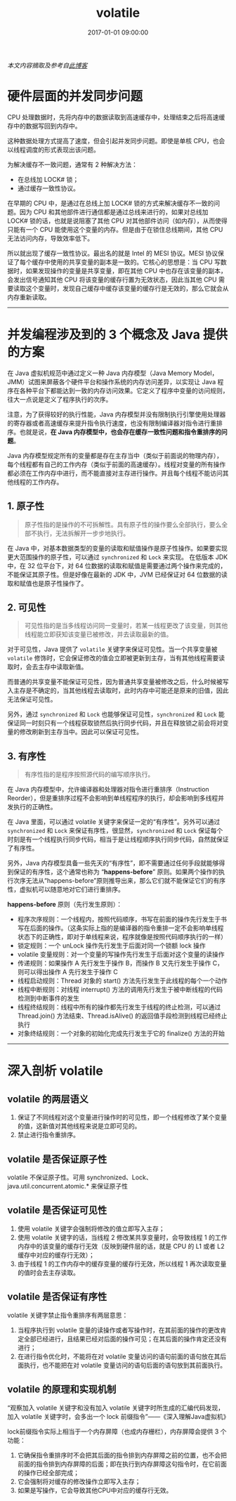 ﻿---
title: volatile
date: 2017-01-01 09:00:00
tags: [Java]
---

*本文内容摘取及参考自[此博客](http://www.cnblogs.com/dolphin0520/p/3920373.html)*

# 硬件层面的并发同步问题

CPU 处理数据时，先将内存中的数据读取到高速缓存中，处理结束之后将高速缓存中的数据写回到内存中。

这种数据处理方式提高了速度，但会引起并发同步问题。即使是单核 CPU，也会以线程调度的形式表现出该问题。

为解决缓存不一致问题，通常有 2 种解决方法：

- 在总线加 LOCK# 锁；
- 通过缓存一致性协议。

在早期的 CPU 中，是通过在总线上加 LOCK# 锁的方式来解决缓存不一致的问题。因为 CPU 和其他部件进行通信都是通过总线来进行的，如果对总线加 LOCK# 锁的话，也就是说阻塞了其他 CPU 对其他部件访问（如内存），从而使得只能有一个 CPU 能使用这个变量的内存。但是由于在锁住总线期间，其他 CPU 无法访问内存，导致效率低下。

所以就出现了缓存一致性协议。最出名的就是 Intel 的 MESI 协议。MESI 协议保证了每个缓存中使用的共享变量的副本是一致的。它核心的思想是：当 CPU 写数据时，如果发现操作的变量是共享变量，即在其他 CPU 中也存在该变量的副本，会发出信号通知其他 CPU 将该变量的缓存行置为无效状态，因此当其他 CPU 需要读取这个变量时，发现自己缓存中缓存该变量的缓存行是无效的，那么它就会从内存重新读取。

---
# 并发编程涉及到的 3 个概念及 Java 提供的方案

在 Java 虚拟机规范中通过定义一种 Java 内存模型（Java Memory Model，JMM）试图来屏蔽各个硬件平台和操作系统的内存访问差异，以实现让 Java 程序在各种平台下都能达到一致的内存访问效果。它定义了程序中变量的访问规则，往大一点说是定义了程序执行的次序。

注意，为了获得较好的执行性能，Java 内存模型并没有限制执行引擎使用处理器的寄存器或者高速缓存来提升指令执行速度，也没有限制编译器对指令进行重排序。也就是说，**在 Java 内存模型中，也会存在缓存一致性问题和指令重排序的问题**。

Java 内存模型规定所有的变量都是存在主存当中（类似于前面说的物理内存），每个线程都有自己的工作内存（类似于前面的高速缓存）。线程对变量的所有操作都必须在工作内存中进行，而不能直接对主存进行操作。并且每个线程不能访问其他线程的工作内存。

## 1. 原子性

> 原子性指的是操作的不可拆解性。具有原子性的操作要么全部执行，要么全部不执行，无法拆解开一步步地执行。

在 Java 中，对基本数据类型的变量的读取和赋值操作是原子性操作。如果要实现更大范围操作的原子性，可以通过 `synchronized` 和 `Lock` 来实现。
在低版本 JDK 中，在 32 位平台下，对 64 位数据的读取和赋值是需要通过两个操作来完成的，不能保证其原子性。但是好像在最新的 JDK 中，JVM 已经保证对 64 位数据的读取和赋值也是原子性操作了。

## 2. 可见性

> 可见性指的是当多线程访问同一变量时，若某一线程更改了该变量，则其他线程能立即获知该变量已被修改，并去读取最新的值。

对于可见性，Java 提供了 `volatile` 关键字来保证可见性。当一个共享变量被 `volatile` 修饰时，它会保证修改的值会立即被更新到主存，当有其他线程需要读取时，会去主存中读取新值。

而普通的共享变量不能保证可见性，因为普通共享变量被修改之后，什么时候被写入主存是不确定的，当其他线程去读取时，此时内存中可能还是原来的旧值，因此无法保证可见性。

另外，通过 `synchronized` 和 `Lock` 也能够保证可见性，`synchronized` 和 `Lock` 能保证同一时刻只有一个线程获取锁然后执行同步代码，并且在释放锁之前会将对变量的修改刷新到主存当中。因此可以保证可见性。

## 3. 有序性

> 有序性指的是程序按照源代码的编写顺序执行。

在 Java 内存模型中，允许编译器和处理器对指令进行重排序（Instruction Reorder），但是重排序过程不会影响到单线程程序的执行，却会影响到多线程并发执行的正确性。

在 Java 里面，可以通过 volatile 关键字来保证一定的“有序性”。另外可以通过 `synchronized` 和 `Lock` 来保证有序性，很显然，`synchronized` 和 `Lock` 保证每个时刻是有一个线程执行同步代码，相当于是让线程顺序执行同步代码，自然就保证了有序性。

另外，Java 内存模型具备一些先天的“有序性”，即不需要通过任何手段就能够得到保证的有序性，这个通常也称为 “**happens-before**” 原则。如果两个操作的执行次序无法从“happens-before”原则推导出来，那么它们就不能保证它们的有序性，虚拟机可以随意地对它们进行重排序。

**happens-before** 原则（先行发生原则）：

- 程序次序规则：一个线程内，按照代码顺序，书写在前面的操作先行发生于书写在后面的操作。（这条实际上指的是编译器的指令重排一定不会影响单线程状态下的正确性，即对于单线程来说，程序就像是按照代码顺序执行的一样）
- 锁定规则：一个 unLock 操作先行发生于后面对同一个锁额 lock 操作
- volatile 变量规则：对一个变量的写操作先行发生于后面对这个变量的读操作
- 传递规则：如果操作 A 先行发生于操作 B，而操作 B 又先行发生于操作 C，则可以得出操作 A 先行发生于操作 C
- 线程启动规则：Thread 对象的 start() 方法先行发生于此线程的每个一个动作
- 线程中断规则：对线程 interrupt() 方法的调用先行发生于被中断线程的代码检测到中断事件的发生
- 线程终结规则：线程中所有的操作都先行发生于线程的终止检测，可以通过 Thread.join() 方法结束、Thread.isAlive() 的返回值手段检测到线程已经终止执行
- 对象终结规则：一个对象的初始化完成先行发生于它的 finalize() 方法的开始

---
# 深入剖析 volatile

## volatile 的两层语义

1. 保证了不同线程对这个变量进行操作时的可见性，即一个线程修改了某个变量的值，这新值对其他线程来说是立即可见的。
2. 禁止进行指令重排序。

## volatile 是否保证原子性

volatile 不保证原子性。可用 synchronized、Lock、java.util.concurrent.atomic.* 来保证原子性

## volatile 是否保证可见性

1. 使用 volatile 关键字会强制将修改的值立即写入主存；
2. 使用 volatile 关键字的话，当线程 2 修改某共享变量时，会导致线程 1 的工作内存中的该变量的缓存行无效（反映到硬件层的话，就是 CPU 的 L1 或者 L2 缓存中对应的缓存行无效）；
3. 由于线程 1 的工作内存中的缓存变量的缓存行无效，所以线程 1 再次读取变量的值时会去主存读取。

## volatile 是否保证有序性

volatile 关键字禁止指令重排序有两层意思：

1. 当程序执行到 volatile 变量的读操作或者写操作时，在其前面的操作的更改肯定全部已经进行，且结果已经对后面的操作可见；在其后面的操作肯定还没有进行；
2. 在进行指令优化时，不能将在对 volatile 变量访问的语句前面的语句放在其后面执行，也不能把在对 volatile 变量访问的语句后面的语句放到其前面执行。

## volatile 的原理和实现机制

“观察加入 volatile 关键字和没有加入 volatile 关键字时所生成的汇编代码发现，加入 volatile 关键字时，会多出一个 lock 前缀指令”——《深入理解Java虚拟机》

lock前缀指令实际上相当于一个内存屏障（也成内存栅栏），内存屏障会提供 3 个功能：

1. 它确保指令重排序时不会把其后面的指令排到内存屏障之前的位置，也不会把前面的指令排到内存屏障的后面；即在执行到内存屏障这句指令时，在它前面的操作已经全部完成；
2. 它会强制将对缓存的修改操作立即写入主存；
3. 如果是写操作，它会导致其他CPU中对应的缓存行无效。
